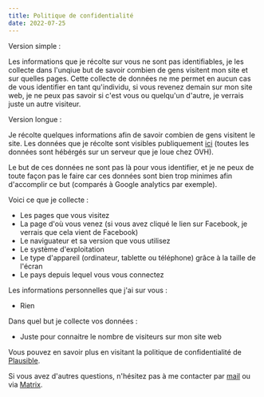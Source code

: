 ```yaml
---
title: Politique de confidentialité
date: 2022-07-25
---
```


Version simple :

Les informations que je récolte sur vous ne sont pas identifiables, je les collecte dans l'unqiue but de savoir combien de gens visitent mon site et sur quelles pages. Cette collecte de données ne me permet en aucun cas de vous identifier en tant qu'individu, si vous revenez demain sur mon site web, je ne peux pas savoir si c'est vous ou quelqu'un d'autre, je verrais juste un autre visiteur.

Version longue :

Je récolte quelques informations afin de savoir combien de gens visitent le site.
Les données que je récolte sont visibles publiquement [ici](https://plausible.simpleprivacy.fr/simpleprivacy.fr/) (toutes les données sont hébérgés sur un serveur que je loue chez OVH).

Le but de ces données ne sont pas là pour vous identifier, et je ne peux de toute façon pas le faire car ces données sont bien trop minimes afin d'accomplir ce but (comparés à Google analytics par exemple).

Voici ce que je collecte :
- Les pages que vous visitez
- La page d'où vous venez (si vous avez cliqué le lien sur Facebook, je verrais que cela vient de Facebook)
- Le naviguateur et sa version que vous utilisez
- Le système d'exploitation
- Le type d'appareil (ordinateur, tablette ou téléphone) grâce à la taille de l'écran
- Le pays depuis lequel vous vous connectez

Les informations personnelles que j'ai sur vous :
- Rien

Dans quel but je collecte vos données :
- Juste pour connaitre le nombre de visiteurs sur mon site web


Vous pouvez en savoir plus en visitant la politique de confidentialité de [Plausible](https://plausible.io/data-policy).

Si vous avez d'autres questions, n'hésitez pas à me contacter par [mail](contact@simpleprivacy.fr) ou via [Matrix](https://matrix.to/#/@samsepi0l:arcticfoxes.net).
